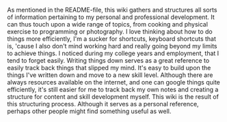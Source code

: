 As mentioned in the README-file, this wiki gathers and structures all sorts of information pertaining to my personal and professional development. It can thus touch upon a wide range of topics, from cooking and physical exercise to programming or photography. I love thinking about how to do things more efficiently, I'm a sucker for shortcuts, keyboard shortcuts that is, 'cause I also don't mind working hard and really going beyond my limits to achieve things. I noticed during my college years and employment, that I tend to forget easily. Writing things down serves as a great reference to easily track back things that slipped my mind. It's easy to build upon the things I've written down and move to a new skill level. Although there are always resources available on the internet, and one can google things quite efficiently, it's still easier for me to track back my own notes and creating a structure for content and skill development myself. This wiki is the result of this structuring process. Although it serves as a personal reference, perhaps other people might find something useful as well.